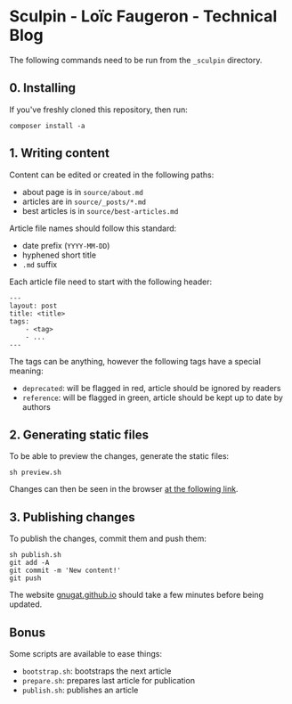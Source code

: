 # Sculpin - Loïc Faugeron - Technical Blog

The following commands need to be run from the `_sculpin` directory.

## 0. Installing

If you've freshly cloned this repository, then run:

```
composer install -a
```

## 1. Writing content

Content can be edited or created in the following paths:

* about page is in `source/about.md` 
* articles are in `source/_posts/*.md`
* best articles is in `source/best-articles.md`

Article file names should follow this standard:

* date prefix (`YYYY-MM-DD`)
* hyphened short title
* `.md` suffix

Each article file need to start with the following header:

```
---
layout: post
title: <title>
tags:
    - <tag>
    - ...
---
```

The tags can be anything, however the following tags have a special meaning:

* `deprecated`: will be flagged in red, article should be ignored by readers
* `reference`: will be flagged in green, article should be kept up to date by authors

## 2. Generating static files

To be able to preview the changes, generate the static files:

```
sh preview.sh
```

Changes can then be seen in the browser [at the following link](http://localhost:8000/).

## 3. Publishing changes

To publish the changes, commit them and push them:

```
sh publish.sh
git add -A
git commit -m 'New content!'
git push
```

The website [gnugat.github.io](https://gnugat.github.io) should take a few
minutes before being updated.

## Bonus

Some scripts are available to ease things:

* `bootstrap.sh`: bootstraps the next article
* `prepare.sh`: prepares last article for publication
* `publish.sh`: publishes an article
